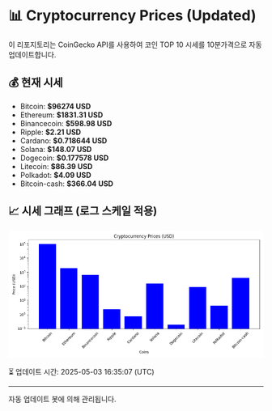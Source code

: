 
# 📊 Cryptocurrency Prices (Updated)

이 리포지토리는 CoinGecko API를 사용하여 코인 TOP 10 시세를 10분가격으로 자동 업데이트합니다.

## 💰 현재 시세
- Bitcoin: **$96274 USD**
- Ethereum: **$1831.31 USD**
- Binancecoin: **$598.98 USD**
- Ripple: **$2.21 USD**
- Cardano: **$0.718644 USD**
- Solana: **$148.07 USD**
- Dogecoin: **$0.177578 USD**
- Litecoin: **$86.39 USD**
- Polkadot: **$4.09 USD**
- Bitcoin-cash: **$366.04 USD**

## 📈 시세 그래프 (로그 스케일 적용)
![Crypto Prices](crypto_prices.png)

⏳ 업데이트 시간: 2025-05-03 16:35:07 (UTC)

---
자동 업데이트 봇에 의해 관리됩니다.
